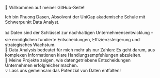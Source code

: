 👋 Willkommen auf meiner GitHub-Seite!

Ich bin Phuong Dasen, Absolvent der UniGap akademische Schule mit Schwerpunkt Data Analyst.<br><br>
📊 Daten sind der Schlüssel zur nachhaltigen Unternehmensentwicklung – sie ermöglichen fundierte Entscheidungen, Effizienzsteigerung und strategisches Wachstum.<br>
🔎 Data Analysis bedeutet für mich mehr als nur Zahlen: Es geht darum, aus komplexen Informationen klare Handlungsempfehlungen abzuleiten.<br>
🚀 Meine Projekte zeigen, wie datengetriebene Entscheidungen Unternehmen erfolgreicher machen.<br>
💡 Lass uns gemeinsam das Potenzial von Daten entfalten!
